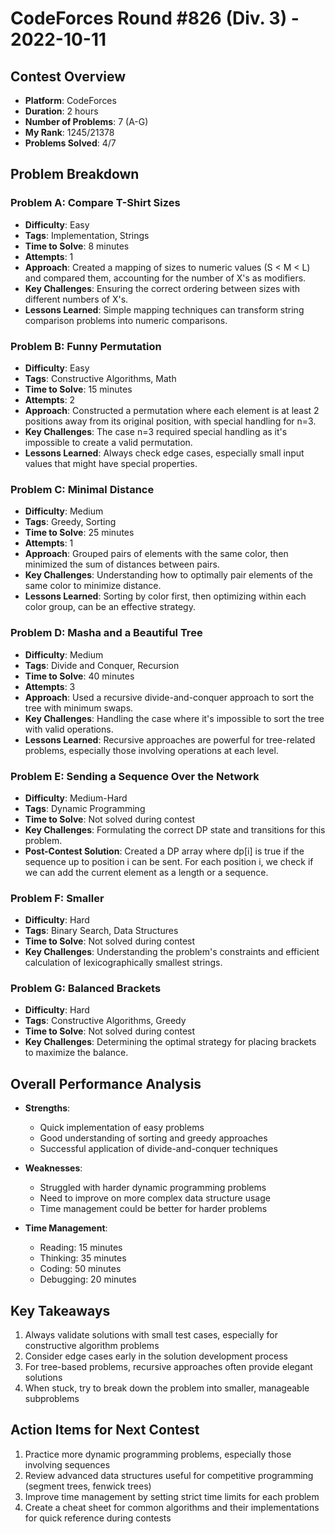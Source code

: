 # CodeForces Round #826 (Div. 3) - 2022-10-11

## Contest Overview
- **Platform**: CodeForces
- **Duration**: 2 hours
- **Number of Problems**: 7 (A-G)
- **My Rank**: 1245/21378
- **Problems Solved**: 4/7

## Problem Breakdown

### Problem A: Compare T-Shirt Sizes
- **Difficulty**: Easy
- **Tags**: Implementation, Strings
- **Time to Solve**: 8 minutes
- **Attempts**: 1
- **Approach**: Created a mapping of sizes to numeric values (S < M < L) and compared them, accounting for the number of X's as modifiers.
- **Key Challenges**: Ensuring the correct ordering between sizes with different numbers of X's.
- **Lessons Learned**: Simple mapping techniques can transform string comparison problems into numeric comparisons.

### Problem B: Funny Permutation
- **Difficulty**: Easy
- **Tags**: Constructive Algorithms, Math
- **Time to Solve**: 15 minutes
- **Attempts**: 2
- **Approach**: Constructed a permutation where each element is at least 2 positions away from its original position, with special handling for n=3.
- **Key Challenges**: The case n=3 required special handling as it's impossible to create a valid permutation.
- **Lessons Learned**: Always check edge cases, especially small input values that might have special properties.

### Problem C: Minimal Distance
- **Difficulty**: Medium
- **Tags**: Greedy, Sorting
- **Time to Solve**: 25 minutes
- **Attempts**: 1
- **Approach**: Grouped pairs of elements with the same color, then minimized the sum of distances between pairs.
- **Key Challenges**: Understanding how to optimally pair elements of the same color to minimize distance.
- **Lessons Learned**: Sorting by color first, then optimizing within each color group, can be an effective strategy.

### Problem D: Masha and a Beautiful Tree
- **Difficulty**: Medium
- **Tags**: Divide and Conquer, Recursion
- **Time to Solve**: 40 minutes
- **Attempts**: 3
- **Approach**: Used a recursive divide-and-conquer approach to sort the tree with minimum swaps.
- **Key Challenges**: Handling the case where it's impossible to sort the tree with valid operations.
- **Lessons Learned**: Recursive approaches are powerful for tree-related problems, especially those involving operations at each level.

### Problem E: Sending a Sequence Over the Network
- **Difficulty**: Medium-Hard
- **Tags**: Dynamic Programming
- **Time to Solve**: Not solved during contest
- **Key Challenges**: Formulating the correct DP state and transitions for this problem.
- **Post-Contest Solution**: Created a DP array where dp[i] is true if the sequence up to position i can be sent. For each position i, we check if we can add the current element as a length or a sequence.

### Problem F: Smaller
- **Difficulty**: Hard
- **Tags**: Binary Search, Data Structures
- **Time to Solve**: Not solved during contest
- **Key Challenges**: Understanding the problem's constraints and efficient calculation of lexicographically smallest strings.

### Problem G: Balanced Brackets
- **Difficulty**: Hard
- **Tags**: Constructive Algorithms, Greedy
- **Time to Solve**: Not solved during contest
- **Key Challenges**: Determining the optimal strategy for placing brackets to maximize the balance.

## Overall Performance Analysis
- **Strengths**:
  - Quick implementation of easy problems
  - Good understanding of sorting and greedy approaches
  - Successful application of divide-and-conquer techniques

- **Weaknesses**:
  - Struggled with harder dynamic programming problems
  - Need to improve on more complex data structure usage
  - Time management could be better for harder problems

- **Time Management**:
  - Reading: 15 minutes
  - Thinking: 35 minutes
  - Coding: 50 minutes
  - Debugging: 20 minutes

## Key Takeaways
1. Always validate solutions with small test cases, especially for constructive algorithm problems
2. Consider edge cases early in the solution development process
3. For tree-based problems, recursive approaches often provide elegant solutions
4. When stuck, try to break down the problem into smaller, manageable subproblems

## Action Items for Next Contest
1. Practice more dynamic programming problems, especially those involving sequences
2. Review advanced data structures useful for competitive programming (segment trees, fenwick trees)
3. Improve time management by setting strict time limits for each problem
4. Create a cheat sheet for common algorithms and their implementations for quick reference during contests 